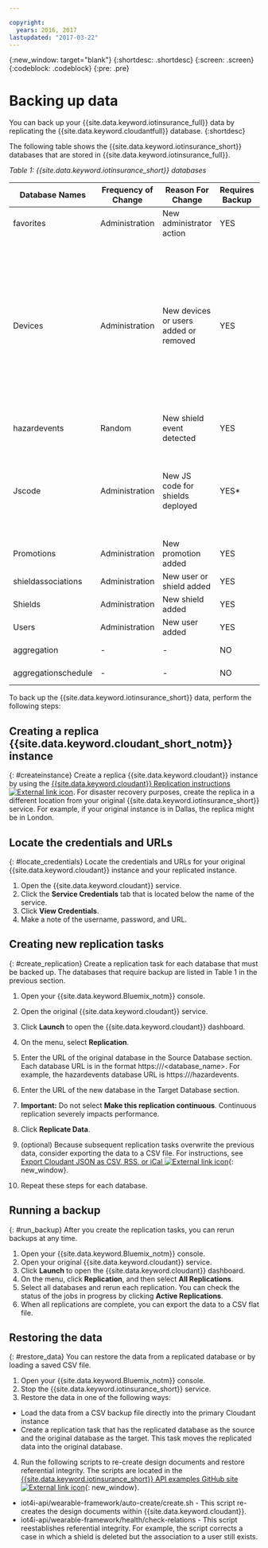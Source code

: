 ```yaml
---

copyright:
  years: 2016, 2017
lastupdated: "2017-03-22"
---
```


<!-- Common attributes used in the template are defined as follows: -->
{:new_window: target="blank"}
{:shortdesc: .shortdesc}
{:screen: .screen}
{:codeblock: .codeblock}
{:pre: .pre}



<!-- {{site.data.keyword.iotinsurance_full}}  {{site.data.keyword.iotinsurance_short}}  -->

# Backing up data
You can back up your {{site.data.keyword.iotinsurance_full}} data by replicating the {{site.data.keyword.cloudantfull}} database.
{:shortdesc}

The following table shows the {{site.data.keyword.iotinsurance_short}} databases that are stored in {{site.data.keyword.iotinsurance_full}}.

*Table 1: {{site.data.keyword.iotinsurance_short}} databases*

Database Names| Frequency of Change| Reason For Change | Requires Backup | Comments
------------- | -------------| -------------| -------------| -------------
favorites|Administration|New administrator action|YES|-
Devices|Administration|New devices or users added or removed|YES| The transformer dynamically generates a table in memory and populates it with data from the device provider. For directly connected gateways, this table stores the devices.
hazardevents|Random|New shield event detected|YES|-
Jscode|Administration|New JS code for shields deployed|YES*| The administrator can optionally skip backup and deploy a new version of the JS code.
Promotions|Administration|New promotion added|YES|-
shieldassociations|Administration|New user or shield added|YES|-
Shields|Administration|New shield added|YES|-
Users|Administration|New user added|YES|-
aggregation|-|-|NO|Can be rebuilt.
aggregationschedule|-|-| NO|Can be rebuilt.

To back up the {{site.data.keyword.iotinsurance_short}} data, perform the following steps:

## Creating a replica {{site.data.keyword.cloudant_short_notm}} instance
{: #createinstance}
Create a replica {{site.data.keyword.cloudant}} instance by using the [{{site.data.keyword.cloudant}} Replication instructions ![External link icon](../../icons/launch-glyph.svg)](https://docs.cloudant.com/replication.html). For disaster recovery purposes, create the replica in a different location from your original {{site.data.keyword.iotinsurance_short}} service. For example, if your original instance is in Dallas, the replica might be in London.

## Locate the credentials and URLs
{: #locate_credentials}
Locate the credentials and URLs for your original {{site.data.keyword.cloudant}} instance and your replicated instance.
1. Open the {{site.data.keyword.cloudant}} service.
2. Click the **Service Credentials** tab that is located below the name of the service.
3. Click **View Credentials**.
4. Make a note of the username, password, and URL.

## Creating new replication tasks
{: #create_replication}
Create a replication task for each database that must be backed up. The databases that require backup are listed in Table 1 in the previous section.

1. Open your {{site.data.keyword.Bluemix_notm}} console.

2. Open the original {{site.data.keyword.cloudant}} service.

3. Click **Launch** to open the {{site.data.keyword.cloudant}} dashboard.

4. On the menu, select **Replication**.

5. Enter the URL of the original database in the Source Database section. Each database URL is in the format https://<CloudantbaseURL>/<database_name>.  For example, the hazardevents database URL is https://<CloudantbaseURL>/hazardevents.

6. Enter the URL of the new database in the Target Database section.

7. **Important:** Do not select **Make this replication continuous**.  Continuous replication severely impacts performance.

8. Click **Replicate Data**.  

9. (optional) Because subsequent replication tasks overwrite the previous data,  consider exporting the data to a CSV file.  For instructions, see [Export Cloudant JSON as CSV, RSS, or iCal ![External link icon](../../icons/launch-glyph.svg)](https://developer.ibm.com/clouddataservices/2015/09/22/export-cloudant-json-as-csv-rss-or-ical/){: new_window}.

10. Repeat these steps for each database.

## Running a backup
{: #run_backup}
After you create the replication tasks, you can rerun backups at any time.
1. Open your {{site.data.keyword.Bluemix_notm}} console.
2. Open your original {{site.data.keyword.cloudant}} service.
3. Click **Launch** to open the {{site.data.keyword.cloudant}} dashboard.
4. On the menu, click **Replication**, and then select **All Replications**.
5. Select all databases and rerun each replication. You can check the status of the jobs in progress by clicking **Active Replications**.
6. When all replications are complete, you can export the data to a CSV flat file.

## Restoring the data
{: #restore_data}
You can restore the data from a replicated database or by loading a saved CSV file.
1. Open your {{site.data.keyword.Bluemix_notm}} console.
2. Stop the {{site.data.keyword.iotinsurance_short}} service.
3. Restore the data in one of the following ways:
  - Load the data from a CSV backup file directly into the primary Cloudant instance
  - Create a replication task that has the replicated database as the source and the original database as the target. This task moves the replicated data into the original database.
4. Run the following scripts to re-create design documents and restore referential integrity.  The scripts are located in the [{{site.data.keyword.iotinsurance_short}} API examples GitHub site ![External link icon](../../icons/launch-glyph.svg)](https://github.com/IBM-Bluemix/iot4i-api-examples-nodejs/){: new_window}.
  - iot4i-api/wearable-framework/auto-create/create.sh - This script re-creates the design documents within {{site.data.keyword.cloudant}}.
  - iot4i-api/wearable-framework/health/check-relations - This script reestablishes referential integrity. For example, the script corrects a case in which a shield is deleted but the association to a user still exists.
